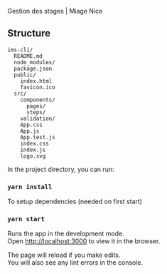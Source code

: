 Gestion des stages | Miage Nice

## Structure

```
ims-cli/
  README.md
  node_modules/
  package.json
  public/
    index.html
    favicon.ico
  src/
    components/
      pages/
      steps/
    validation/
    App.css
    App.js
    App.test.js
    index.css
    index.js
    logo.svg
```

In the project directory, you can run:

### `yarn install`

To setup dependencies (needed on first start)

### `yarn start`

Runs the app in the development mode.<br>
Open [http://localhost:3000](http://localhost:3000) to view it in the browser.

The page will reload if you make edits.<br>
You will also see any lint errors in the console.
